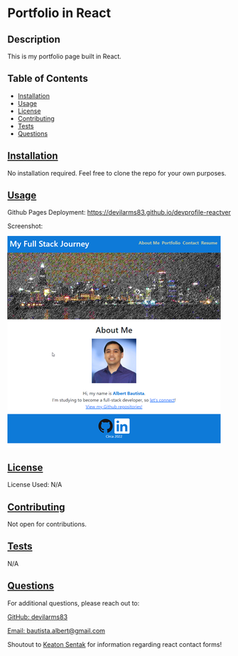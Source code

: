 # Portfolio in React

  ## Description
  
  This is my portfolio page built in React. 
  
  ## Table of Contents 
  
  - [Installation](#installation)
  - [Usage](#usage)
  - [License](#license)
  - [Contributing](#contributing)
  - [Tests](#tests)
  - [Questions](#questions)
  
  ## [Installation](#table-of-contents)
  
  No installation required. Feel free to clone the repo for your own purposes.
  
  ## [Usage](#table-of-contents)

  Github Pages Deployment: https://devilarms83.github.io/devprofile-reactver
  
  Screenshot:

  ![Home Page](./src/images/screen-main.png)

  ## [License](#table-of-contents)

  License Used: N/A
 
  ## [Contributing](#table-of-contents)
  
  Not open for contributions.

  ## [Tests](#table-of-contents)
  
  N/A
  
  ## [Questions](#table-of-contents)
  
  For additional questions, please reach out to:

  [GitHub: devilarms83](https://github.com/devilarms83)

  [Email: bautista.albert@gmail.com](mailto:bautista.albert@gmail.com)

  Shoutout to [Keaton Sentak](https://gist.github.com/ksentak) for information regarding react contact forms!
